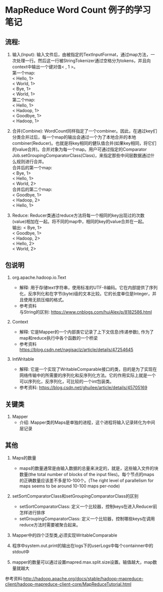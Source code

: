 # MapReduce Word Count 例子的学习笔记

## 流程: 
1. 输入(Input): 输入文件后，由被指定的TextInputFormat，通过map方法，一次处理一行。然后这一行被StringTokenizer通过空格分为tokens，并且向context中输出一个键对值< <Word>, 1 >。  
第一个map:  
< Hello, 1>  
< World, 1>  
< Bye, 1>  
< World, 1>  
第二个map:  
< Hello, 1>  
< Hadoop, 1>  
< Goodbye, 1>  
< Hadoop, 1>  

2. 合并(Combine): WordCount同样指定了一个combiner。因此，在通过key们分类合并过后，每一个map的输出会通过一个为了本地合并的本地combiner(Reducer)。也就是将key相同的健队值合并(如果key相同，将它们的value合并)。合并对象为每一个map。用户可通过指定的Comparator  Job.setGroupingComparatorClass(Class)，来指定那些中间层数据通过什么规则进行合并。  
合并后的第一个map:  
< Bye, 1>  
< Hello, 1>  
< World, 2>  
合并后的第二个map:  
< Goodbye, 1>  
< Hadoop, 2>  
< Hello, 1>  

3. Reduce: Reducer类通过reduce方法将每一个相同的key出现过的次数(value)相加在一起。将不同的map中，相同的key的value合并在一起。  
输出: 
< Bye, 1>  
< Goodbye, 1>  
< Hadoop, 2>  
< Hello, 2>  
< World, 2>  

## 包说明
1. org.apache.hadoop.io.Text
    + 解释: 用于存储text字符串，使用标准的UTF-8编码。它在内部提供了序列化，反序列化和在字节(byte)级的文本比较。它的长度单位是Integer，并且使用无损压缩的格式。
    + 参考资料  
    与String的区别: https://www.cnblogs.com/huiAlex/p/8182586.html
2. Context  
    + 解释: 它是Mapper的一个内部类它记录了上下文信息(传递参数), 作为了map和reduce执行中各个函数的一个桥梁
    + 参考资料  
    https://blog.csdn.net/nagisaclz/article/details/47254645

3. IntWritable
    + 解释: 它是一个实现了WritableComparable接口的类，目的是为了实现在网络传输中的所需要的序列化和反序列化方法。它的作用实际上就是一个可以序列化，反序列化，可比较的一个int包装类。
    + 参考资料: https://blog.csdn.net/ghuilee/article/details/45705169


## 关键类
1. Mapper
    + 介绍: Mapper类的Maps是单独的进程，这个进程将输入记录转化为中间层记录



## 其他
1. Maps的数量  
    + maps的数量通常是由输入数据的总量来决定的，就是，这些输入文件的块数量(the total number of blocks of the input files)。每个节点的maps的正确数量应该差不多是10-100个。(The right level of parallelism for maps seems to be around 10-100 maps per-node)

2. setSortComparatorClass和setGroupingComparatorClass的区别
    + setSortComparatorClass: 定义一个比较器，控制keys在进入Reducer前怎样进行排序
    + setGroupingComparatorClass: 定义一个比较器，控制哪些keys在调用reduce方法时需要被聚合起来。

3. Mapper中的四个泛型类,必须实现WritableComparable
4. 程序中system.out.print的输出在logs下的userLogs中每个containner中的stdout中
5. mapper的数量可以通过设置mapred.max.split.size设置。输值越大，map数量就越大

参考资料:http://hadoop.apache.org/docs/stable/hadoop-mapreduce-client/hadoop-mapreduce-client-core/MapReduceTutorial.html